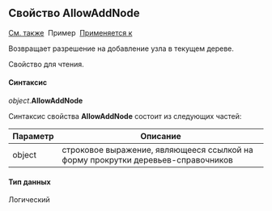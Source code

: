 <html>
<head>
  <title>Текущее дерево\AllowAddNode</title>
  <link rel="stylesheet" href="../../../common.css" />
</head>
<body>
  <h2>Свойство AllowAddNode</h2>
  <p>
    <a href="../FrmEditTree.html">См. также</a>&nbsp;
    Пример&nbsp; <a href="../FrmEditTree.html">Применяется к</a>
  </p>

  <p>Возвращает разрешение на добавление узла в текущем дереве.</p>
  <p>Свойство для чтения. </p>

  <h4>Синтаксис</h4>

  <p>
    <em>object</em>.<strong>AllowAddNode</strong>
  </p>

  <p>
    Синтаксис свойства <strong>AllowAddNode</strong>
    состоит из следующих частей:
  </p>

  <table>
    <thead>
      <tr>
        <th>Параметр</th>
        <th>Описание</th>
      </tr>
    </thead>
    <tbody>
      <tr>
        <td class="param">object</td>
        <td>строковое выражение, являющееся ссылкой на форму прокрутки деревьев-справочников</td>
      </tr>
    </tbody>
  </table>


  <h4>Тип данных</h4>
  <p>Логический</p>

</body>
</html>
